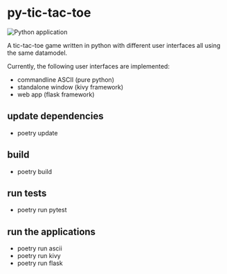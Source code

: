 # py-tic-tac-toe 
![Python application](https://github.com/joergsesterhenn/py-tic-tac-toe/workflows/Python%20application/badge.svg)

A tic-tac-toe game written in python with different user interfaces all using the same datamodel.

Currently, the following user interfaces are implemented: 
* commandline ASCII (pure python)
* standalone window (kivy framework) 
* web app (flask framework)

## update dependencies

* poetry update

## build

* poetry build

## run tests

* poetry run pytest

## run the applications

* poetry run ascii
* poetry run kivy
* poetry run flask


